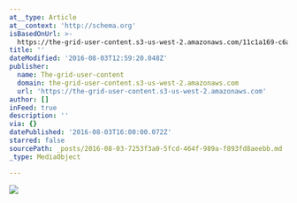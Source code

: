 ```yaml
---
at__type: Article
at__context: 'http://schema.org'
isBasedOnUrl: >-
  https://the-grid-user-content.s3-us-west-2.amazonaws.com/11c1a169-c6a8-4f7d-b095-2e73ac9d47a6.jpg
title: ''
dateModified: '2016-08-03T12:59:20.048Z'
publisher:
  name: The-grid-user-content
  domain: the-grid-user-content.s3-us-west-2.amazonaws.com
  url: 'https://the-grid-user-content.s3-us-west-2.amazonaws.com'
author: []
inFeed: true
description: ''
via: {}
datePublished: '2016-08-03T16:00:00.072Z'
starred: false
sourcePath: _posts/2016-08-03-7253f3a0-5fcd-464f-989a-f893fd8aeebb.md
_type: MediaObject

---
```

![](https://the-grid-user-content.s3-us-west-2.amazonaws.com/11c1a169-c6a8-4f7d-b095-2e73ac9d47a6.jpg)